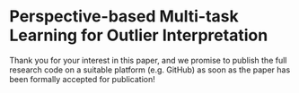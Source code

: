 # Perspective-based Multi-task Learning for Outlier Interpretation

Thank you for your interest in this paper, and we promise to publish the full research code on a suitable platform (e.g. GitHub) as soon as the paper has been formally accepted for publication!

